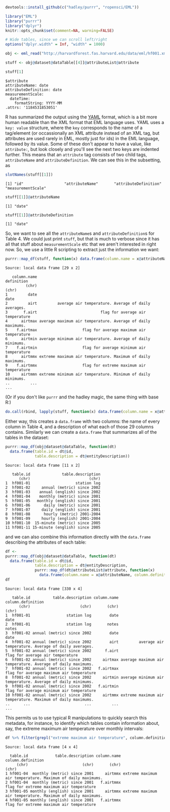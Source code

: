 ``` r
devtools::install_github(c("hadley/purrr", "ropensci/EML"))
```

``` r
library("EML")
library("purrr")
library("dplyr")
knitr::opts_chunk$set(comment=NA, warning=FALSE)

# Wide tables, since we can scroll left/right
options("dplyr.width" = Inf, "width" = 1000)
```

``` r
obj <- eml_read("http://harvardforest.fas.harvard.edu/data/eml/hf001.xml")
```

``` r
stuff <- obj@dataset@dataTable[[4]]@attributeList@attribute

stuff[1]
```

    $attribute
    attributeName: date
    attributeDefinition: date
    measurementScale:
      dateTime:
        formatString: YYYY-MM
    .attrs: '1184531853051'

R has summarized the output using the [YAML](https://en.wikipedia.org/wiki/YAML) format, which is a bit more human readable than the XML format that EML language uses. YAML uses a `key: value` structure, where the `key` corresponds to the name of a tag/element (or occassionally an XML attribute instead of an XML tag, but attributes are used rarely in EML, mostly just for ids) in the EML language, followed by its value. Some of these don't appear to have a value, like `attribute:`, but look closely and you'll see the next two keys are indented further. This means that an `attribute` tag consists of two child tags, `attributeName` and `attributeDefinition`. We can see this in the subsetting, as

``` r
slotNames(stuff[[1]])
```

    [1] "id"                  "attributeName"       "attributeDefinition" "measurementScale"   

``` r
stuff[[1]]@attributeName
```

    [1] "date"

``` r
stuff[[1]]@attributeDefinition
```

    [1] "date"

So, we want to see all the `attributeName`s and `attributeDefinition`s for Table 4. We could just print `stuff`, but that is much to verbose since it has all that stuff about `measurementScale` etc that we aren't interested in right now. So, we use a little R scripting to extract just the information we want:

``` r
purrr::map_df(stuff, function(x) data.frame(column.name = x@attributeName, definition = x@attributeDefinition))
```

    Source: local data frame [29 x 2]

       column.name                                                  definition
             (chr)                                                       (chr)
    1         date                                                        date
    2         airt         average air temperature. Average of daily averages.
    3       f.airt                            flag for average air temperature
    4      airtmax average maximum air temperature. Average of daily maximums.
    5    f.airtmax                    flag for average maximum air temperature
    6      airtmin average minimum air temperature. Average of daily minimums.
    7    f.airtmin                    flag for average minimum air temperature
    8      airtmmx extreme maximum air temperature. Maximum of daily maximums.
    9    f.airtmmx                    flag for extreme maximum air temperature
    10     airtmmn extreme minimum air temperature. Minimum of daily minimums.
    ..         ...                                                         ...

(Or if you don't like `purrr` and the hadley magic, the same thing with base R:)

``` r
do.call(rbind, lapply(stuff, function(x) data.frame(column.name = x@attributeName, definition = x@attributeDefinition)))
```

Either way, this creates a `data.frame` with two columns: the name of every column in Table 4, and a description of what each of those 29 columns contains. Similarly we can create a `data.frame` that summarizes all of the tables in the dataset:

``` r
purrr::map_df(obj@dataset@dataTable, function(dt) 
  data.frame(table.id = dt@id,
             table.description = dt@entityDescription))
```

    Source: local data frame [11 x 2]

       table.id              table.description
          (chr)                          (chr)
    1  hf001-01                    station log
    2  hf001-02     annual (metric) since 2002
    3  hf001-03    annual (english) since 2002
    4  hf001-04    monthly (metric) since 2001
    5  hf001-05   monthly (english) since 2001
    6  hf001-06      daily (metric) since 2001
    7  hf001-07     daily (english) since 2001
    8  hf001-08      hourly (metric) 2001-2004
    9  hf001-09     hourly (english) 2001-2004
    10 hf001-10  15-minute (metric) since 2005
    11 hf001-11 15-minute (english) since 2005

and we can also combine this information directly with the `data.frame` describing the attributes of each table:

``` r
df <-
purrr::map_df(obj@dataset@dataTable, function(dt) 
  data.frame(table.id = dt@id,
             table.description = dt@entityDescription, 
             purrr::map_df(dt@attributeList@attribute, function(x) 
               data.frame(column.name = x@attributeName, column.definition = x@attributeDefinition))))
df
```

    Source: local data frame [330 x 4]

       table.id          table.description column.name                                           column.definition
          (chr)                      (chr)       (chr)                                                       (chr)
    1  hf001-01                station log        date                                                        date
    2  hf001-01                station log       notes                                                       notes
    3  hf001-02 annual (metric) since 2002        date                                                        date
    4  hf001-02 annual (metric) since 2002        airt         average air temperature. Average of daily averages.
    5  hf001-02 annual (metric) since 2002      f.airt                            flag for average air temperature
    6  hf001-02 annual (metric) since 2002     airtmax average maximum air temperature. Average of daily maximums.
    7  hf001-02 annual (metric) since 2002   f.airtmax                    flag for average maximum air temperature
    8  hf001-02 annual (metric) since 2002     airtmin average minimum air temperature. Average of daily minimums.
    9  hf001-02 annual (metric) since 2002   f.airtmin                    flag for average minimum air temperature
    10 hf001-02 annual (metric) since 2002     airtmmx extreme maximum air temperature. Maximum of daily maximums.
    ..      ...                        ...         ...                                                         ...

This permits us to use typical R manipulations to quickly search this metadata, for instance, to identify which tables contain information about, say, the extreme maximum air temperature over monthly intervals:

``` r
df %>% filter(grepl("extreme maximum air temperature", column.definition), grepl("monthly", table.description))
```

    Source: local data frame [4 x 4]

      table.id            table.description column.name                                           column.definition
         (chr)                        (chr)       (chr)                                                       (chr)
    1 hf001-04  monthly (metric) since 2001     airtmmx extreme maximum air temperature. Maximum of daily maximums.
    2 hf001-04  monthly (metric) since 2001   f.airtmmx                    flag for extreme maximum air temperature
    3 hf001-05 monthly (english) since 2001     airtmmx extreme maximum air temperature. Maximum of daily maximums.
    4 hf001-05 monthly (english) since 2001   f.airtmmx                    flag for extreme maximum air temperature

